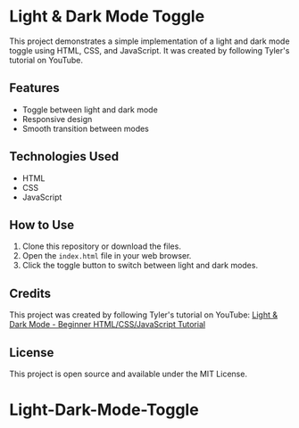# Light & Dark Mode Toggle

This project demonstrates a simple implementation of a light and dark mode toggle using HTML, CSS, and JavaScript. It was created by following Tyler's tutorial on YouTube.

## Features

- Toggle between light and dark mode
- Responsive design
- Smooth transition between modes

## Technologies Used

- HTML
- CSS
- JavaScript

## How to Use

1. Clone this repository or download the files.
2. Open the `index.html` file in your web browser.
3. Click the toggle button to switch between light and dark modes.

## Credits

This project was created by following Tyler's tutorial on YouTube:
[Light & Dark Mode - Beginner HTML/CSS/JavaScript Tutorial](https://www.youtube.com/watch?v=MdCwg0cQJsI)

## License

This project is open source and available under the MIT License.
# Light-Dark-Mode-Toggle
